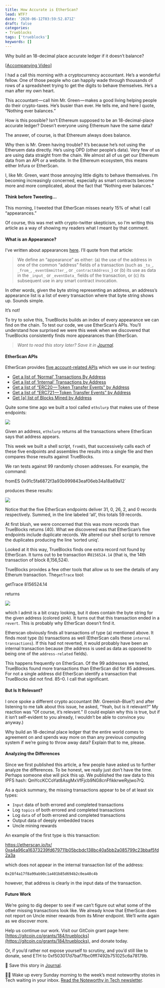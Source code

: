```yaml
---
title: How Accurate is EtherScan?
lead: WTF?
date: '2020-06-12T03:59:52.871Z'
draft: false
categories:
- Trueblocks
tags: ['trueblocks']
keywords: []
---
```


Why build an 18-decimal place accurate ledger if it doesn’t balance?

\[[Accompanying Video](https://www.youtube.com/watch?v=IFbH010A-QA)\]

I had a call this morning with a cryptocurrency accountant. He’s a wonderful fellow. One of those people who can happily wade through thousands of rows of a spreadsheet trying to get the digits to behave themselves. He’s a man after my own heart.

This accountant — call him Mr. Green — makes a good living helping people do their crypto-taxes. He’s busier than ever. He tells me, and here I quote, “Nothing ever balances.”

How is this possible? Isn’t Ethereum supposed to be an 18-decimal-place accurate ledger? Doesn’t everyone using Ethereum have the same data?

The answer, of course, is that Ethereum always does balance.

Why then is Mr. Green having trouble? It’s because he’s not using the Etheruem data directly. He’s using OPD (other people’s data). Very few of us are using data straight from the chain. We almost all of us get our Ethereum data from an API or a website. In the Ethereum ecosystem, this means either Infura or EtherScan.

I, like Mr. Green, want those annoying little digits to behave themselves. I’m becoming increasingly concerned, especially as smart contracts become more and more complicated, about the fact that “Nothing ever balances.”

#### Think before Tweeting…

This morning, I tweeted that EtherScan misses nearly 15% of what I call “appearances.”

Of course, this was met with crypto-twitter skepticism, so I‘m writing this article as a way of showing my readers what I meant by that comment.

#### What is an Appearance?

I’ve written about appearances [here](https://medium.com/@tjayrush/indexing-addresses-on-the-ethereum-blockchain-5c0806161eb9). I’ll quote from that article:

> We define an “appearance” as either: (a) the use of the address in one of the common “address” fields of a transaction (such as `_to_`, `_from_`, `_eventEmmitter_`, or `_contractAddress_`) or (b) its use as data in the `_input_` or `_eventData_` fields of the transaction, or (c) its subsequent use in any smart contract invocation.

In other words, given the byte string representing an address, an address’s appearance list is a list of every transaction where that byte string shows up. Sounds simple.

It’s not!

To try to solve this, TrueBlocks builds an index of every appearance we can find on the chain. To test our code, we use EtherScan’s APIs. You’ll understand how surprised we were this week when we discovered that TrueBlocks consistently finds more appearances than EtherScan.

> _Want to read this story later? Save it in_ [_Journal_](https://usejournal.com/?utm_source=medium.com&utm_medium=blog&utm_campaign=noteworthy&utm_content=eid7)_._

#### EtherScan APIs

EtherScan provides [five account-related APIs](https://etherscan.io/apis#accounts) which we use in our testing:

* [Get a list of ‘Normal’ Transactions By Address](http://api.etherscan.io/api?module=account&action=txlist&address=0xddbd2b932c763ba5b1b7ae3b362eac3e8d40121a&startblock=0&endblock=99999999&sort=asc&apikey=YourApiKeyToken)
* [Get a list of ‘Internal’ Transactions by Address](http://api.etherscan.io/api?module=account&action=txlistinternal&address=0x2c1ba59d6f58433fb1eaee7d20b26ed83bda51a3&startblock=0&endblock=2702578&sort=asc&apikey=YourApiKeyToken)
* [Get a list of “ERC20 — Token Transfer Events” by Address](http://api.etherscan.io/api?module=account&action=tokentx&address=0x4e83362442b8d1bec281594cea3050c8eb01311c&startblock=0&endblock=999999999&sort=asc&apikey=YourApiKeyToken)
* [Get a list of “ERC721 — Token Transfer Events” by Address](http://api.etherscan.io/api?module=account&action=tokennfttx&address=0x6975be450864c02b4613023c2152ee0743572325&startblock=0&endblock=999999999&sort=asc&apikey=YourApiKeyToken)
* [Get \[a\] list of Blocks Mined by Address](https://api.etherscan.io/api?module=account&action=getminedblocks&address=0x9dd134d14d1e65f84b706d6f205cd5b1cd03a46b&blocktype=blocks&apikey=YourApiKeyToken)

Quite some time ago we built a tool called `ethslurp` that makes use of these endpoints:

![](/blog/img/038-How-Accurate-is-EtherScan-001.png)

Given an address, `ethslurp` returns all the transactions where EtherScan says that address appears.

This week we built a shell script, `fromES`, that successively calls each of these five endpoints and assembles the results into a single file and then compares those results against TrueBlocks.

We ran tests against 99 randomly chosen addresses. For example, the command:

fromES 0x91c5fa6872f3a93b999843eaf06eb34a18a69a12\`

produces these results:

![](/blog/img/038-How-Accurate-is-EtherScan-002.png)

Notice that the five EtherScan endpoints deliver 31, 0, 26, 2, and 0 records respectively. Summed, in the line labeled ‘all’, this totals 59 records.

At first blush, we were concerned that this was more records than TrueBlocks returns (40). What we discovered was that EtherScan’s five endpoints include duplicate records. We altered our shell script to remove the duplicates producing the line ‘sorted uniq’.

Looked at it this way, TrueBlocks finds one extra record not found by EtherScan. It turns out to be transaction #`8156524.14` (that is, the 14th transaction of block 8,156,524).

TrueBlocks provides a few other tools that allow us to see the details of any Etherum transaction. The`getTrace` tool:

getTrace 8156524.14

returns

![](/blog/img/038-How-Accurate-is-EtherScan-003.png)

which I admit is a bit crazy looking, but it does contain the byte string for the given address (colored pink). It turns out that this transaction ended in a `revert`. This is probably why EtherScan doesn’t find it.

Etherscan obviously finds all transactions of type (a) mentioned above. It finds most type (b) transactions as well (EtherScan calls these `internal transactions`). If this had not reverted, it would probably have been an internal transaction because (the address is used as data as opposed to being one of the `address-related` fields).

This happens frequently on EtherScan. Of the 99 addresses we tested, TrueBlocks found more transactions than EtherScan did for 85 addresses. For not a single address did EtherScan identify a transaction that TrueBlocks did not find. 85–0. I call that significant.

#### But Is It Relevant?

I once spoke a different crypto accountant (Mr. Greenish-Blue?) and after listening to me talk about this issue, he asked, “Yeah, but is it relevant?” My reaction was “Of course, it’s relevant.” (I could explain why this is true, but if it isn’t self-evident to you already, I wouldn’t be able to convince you anyway.)

Why build an 18-decimal place ledger that the entire world comes to agreement on and spends way more on than any previous computing system if we’re going to throw away data? Explain that to me, please.

#### Analyzing the Differences

Since we first published this article, a few people have asked us to further analyze the differences. To be honest, we really just don’t have the time. Perhaps someone else will pick this up. We published the raw data to this IPFS hash: QmYccKCCoYat8AsgMxVfFjcb9NG8cnFfikkrweRyjwo7rQ.

As a quick summary, the missing transactions appear to be of at least six types:

* `Input` data of both errored and completed transactions
* Log `topics` of both errored and completed transactions
* Log `data` of of both errored and completed transactions
* Output data of deeply embedded traces
* Uncle mining rewards

An example of the first type is this transaction:

[https://etherscan.io/tx/ 0xa4a96ca16373239fd679711b05bcbdc138bc40a5bb2a085799c23bbaf5fd2a3a](https://etherscan.io/tx/0xa4a96ca16373239fd679711b05bcbdc138bc40a5bb2a085799c23bbaf5fd2a3a)

which does not appear in the internal transaction list of the address:

`0x28f4a17f8a99ab90c1a401b85d694b2c0ea40c4b`

however, that address is clearly in the input data of the transaction.

#### Future Work

We’re going to dig deeper to see if we can’t figure out what some of the other missing transactions look like. We already know that EtherScan does not report on Uncle miner rewards from its Miner endpoint. We’ll write again as we discover more.

Help us continue our work. Visit our GitCoin grant page here: [https://gitcoin.co/grants/184/trueblocks](https://gitcoin.co/grants/184/trueblocks), and donate today.

Or, if you’d rather not expose yourself to scrutiny, and you’d still like to donate, send ETH to 0xf503017d7baf7fbc0fff7492b751025c6a78179b.

📝 Save this story in [Journal](https://usejournal.com/?utm_source=medium.com&utm_medium=noteworthy_blog&utm_campaign=tech&utm_content=guest_post_read_later_text).

👩‍💻 Wake up every Sunday morning to the week’s most noteworthy stories in Tech waiting in your inbox. [Read the Noteworthy in Tech newsletter](https://usejournal.com/newsletter/noteworthy-in-tech/?utm_source=medium.com&utm_medium=noteworthy_blog&utm_campaign=tech&utm_content=guest_post_text).
